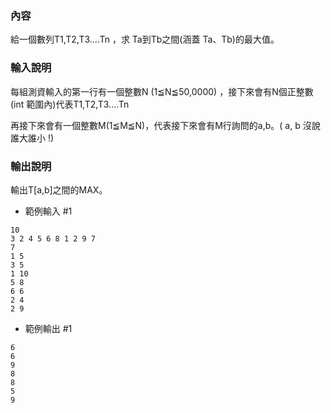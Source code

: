 ### 內容
給一個數列T1,T2,T3....Tn  ，求 Ta到Tb之間(涵蓋 Ta、Tb)的最大值。
### 輸入說明
每組測資輸入的第一行有一個整數N (1≦N≦50,0000) ，接下來會有N個正整數(int 範圍內)代表T1,T2,T3....Tn

再接下來會有一個整數M(1≦M≦N)，代表接下來會有M行詢問的a,b。( a, b 沒說誰大誰小 !)

### 輸出說明
輸出T[a,b]之間的MAX。

- 範例輸入 #1
```
10 
3 2 4 5 6 8 1 2 9 7
7 
1 5 
3 5
1 10
5 8
6 6 
2 4
2 9
```
 
- 範例輸出 #1
```
6
6
9
8
8
5
9
```